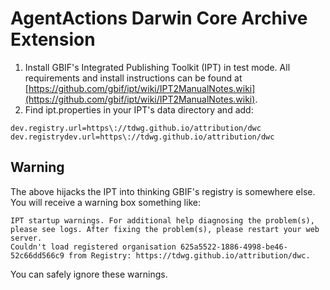 # AgentActions Darwin Core Archive Extension

1. Install GBIF's Integrated Publishing Toolkit (IPT) in test mode. All requirements and install instructions can be found at [https://github.com/gbif/ipt/wiki/IPT2ManualNotes.wiki](https://github.com/gbif/ipt/wiki/IPT2ManualNotes.wiki).
2. Find ipt.properties in your IPT's data directory and add:

```
dev.registry.url=https\://tdwg.github.io/attribution/dwc
dev.registrydev.url=https\://tdwg.github.io/attribution/dwc
```

## Warning

The above hijacks the IPT into thinking GBIF's registry is somewhere else. You will receive a warning box something like:

```
IPT startup warnings. For additional help diagnosing the problem(s), please see logs. After fixing the problem(s), please restart your web server.
Couldn't load registered organisation 625a5522-1886-4998-be46-52c66dd566c9 from Registry: https://tdwg.github.io/attribution/dwc.
```

You can safely ignore these warnings.